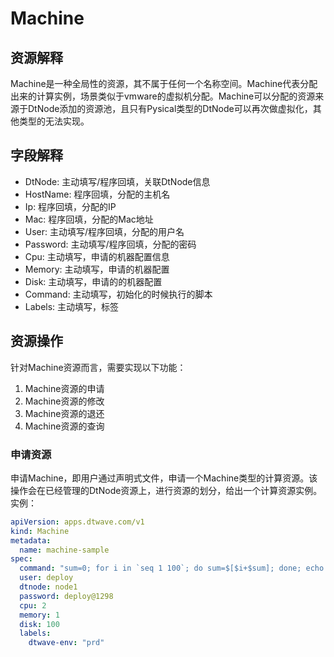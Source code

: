 # Machine

## 资源解释

Machine是一种全局性的资源，其不属于任何一个名称空间。Machine代表分配出来的计算实例，场景类似于vmware的虚拟机分配。Machine可以分配的资源来源于DtNode添加的资源池，且只有Pysical类型的DtNode可以再次做虚拟化，其他类型的无法实现。

## 字段解释

* DtNode: 主动填写/程序回填，关联DtNode信息
* HostName: 程序回填，分配的主机名
* Ip: 程序回填，分配的IP
* Mac: 程序回填，分配的Mac地址
* User: 主动填写/程序回填，分配的用户名
* Password: 主动填写/程序回填，分配的密码
* Cpu: 主动填写，申请的机器配置信息
* Memory: 主动填写，申请的机器配置
* Disk: 主动填写，申请的的机器配置
* Command: 主动填写，初始化的时候执行的脚本
* Labels: 主动填写，标签

## 资源操作

针对Machine资源而言，需要实现以下功能：
1. Machine资源的申请
2. Machine资源的修改
3. Machine资源的退还
4. Machine资源的查询

### 申请资源

申请Machine，即用户通过声明式文件，申请一个Machine类型的计算资源。该操作会在已经管理的DtNode资源上，进行资源的划分，给出一个计算资源实例。实例：
```yaml 
apiVersion: apps.dtwave.com/v1
kind: Machine
metadata:
  name: machine-sample
spec:
  command: "sum=0; for i in `seq 1 100`; do sum=$[$i+$sum]; done; echo $sum"
  user: deploy
  dtnode: node1
  password: deploy@1298
  cpu: 2
  memory: 1
  disk: 100
  labels:
    dtwave-env: "prd"
```

